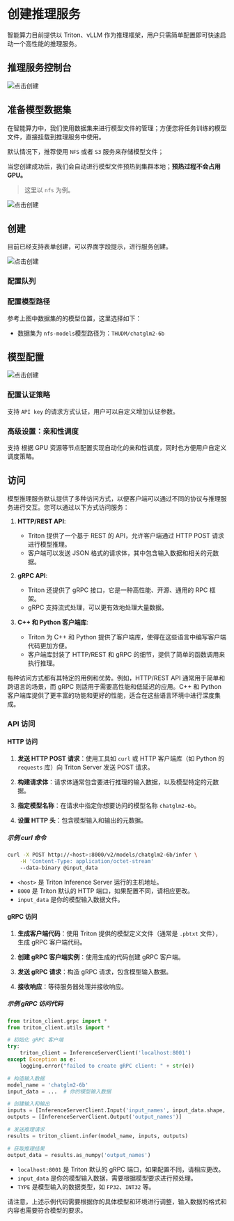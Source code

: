 # 创建推理服务

智能算力目前提供以 Triton、vLLM 作为推理框架，用户只需简单配置即可快速启动一个高性能的推理服务。

## 推理服务控制台

![点击创建](../../images/interface01.png)

## 准备模型数据集

在智能算力中，我们使用数据集来进行模型文件的管理；方便您将任务训练的模型文件，直接挂载到推理服务中使用。

默认情况下，推荐使用 `NFS` 或者 `S3` 服务来存储模型文件；

当您创建成功后，我们会自动进行模型文件预热到集群本地；**预热过程不会占用 GPU。**

> 这里以 `nfs` 为例。

![点击创建](../../images/interface04.png)

## 创建

目前已经支持表单创建，可以界面字段提示，进行服务创建。

![点击创建](../../images/interface02.png)

### 配置队列

### 配置模型路径

参考上图中数据集的的模型位置，这里选择如下：

- 数据集为 `nfs-models`模型路径为：`THUDM/chatglm2-6b`

## 模型配置

![点击创建](../../images/interface03.png)

### 配置认证策略

支持 `API key` 的请求方式认证，用户可以自定义增加认证参数。

### 高级设置：亲和性调度

支持 根据 GPU 资源等节点配置实现自动化的亲和性调度，同时也方便用户自定义调度策略。

## 访问

模型推理服务默认提供了多种访问方式，以便客户端可以通过不同的协议与推理服务进行交互。您可以通过以下方式访问服务：

1. **HTTP/REST API**:
   - Triton 提供了一个基于 REST 的 API，允许客户端通过 HTTP POST 请求进行模型推理。
   - 客户端可以发送 JSON 格式的请求体，其中包含输入数据和相关的元数据。

2. **gRPC API**:
   - Triton 还提供了 gRPC 接口，它是一种高性能、开源、通用的 RPC 框架。
   - gRPC 支持流式处理，可以更有效地处理大量数据。

3. **C++ 和 Python 客户端库**:
   - Triton 为 C++ 和 Python 提供了客户端库，使得在这些语言中编写客户端代码更加方便。
   - 客户端库封装了 HTTP/REST 和 gRPC 的细节，提供了简单的函数调用来执行推理。

每种访问方式都有其特定的用例和优势。例如，HTTP/REST API 通常用于简单和跨语言的场景，而 gRPC 则适用于需要高性能和低延迟的应用。C++ 和 Python 客户端库提供了更丰富的功能和更好的性能，适合在这些语言环境中进行深度集成。

### API 访问

#### HTTP 访问

1. **发送 HTTP POST 请求**：使用工具如 `curl` 或 HTTP 客户端库（如 Python 的 `requests` 库）向 Triton Server 发送 POST 请求。

2. **构建请求体**：请求体通常包含要进行推理的输入数据，以及模型特定的元数据。

3. **指定模型名称**：在请求中指定你想要访问的模型名称 `chatglm2-6b`。

4. **设置 HTTP 头**：包含模型输入和输出的元数据。

##### 示例 curl 命令

```bash
curl -X POST http://<host>:8000/v2/models/chatglm2-6b/infer \
    -H 'Content-Type: application/octet-stream' 
    --data-binary @input_data
```

- `<host>` 是 Triton Inference Server 运行的主机地址。
- `8000` 是 Triton 默认的 HTTP 端口，如果配置不同，请相应更改。
- `input_data` 是你的模型输入数据文件。

#### gRPC 访问

1. **生成客户端代码**：使用 Triton 提供的模型定义文件（通常是 `.pbtxt` 文件），生成 gRPC 客户端代码。

2. **创建 gRPC 客户端实例**：使用生成的代码创建 gRPC 客户端。

3. **发送 gRPC 请求**：构造 gRPC 请求，包含模型输入数据。

4. **接收响应**：等待服务器处理并接收响应。

##### 示例 gRPC 访问代码

```python
from triton_client.grpc import *
from triton_client.utils import *

# 初始化 gRPC 客户端
try:
    triton_client = InferenceServerClient('localhost:8001')
except Exception as e:
    logging.error("failed to create gRPC client: " + str(e))

# 构造输入数据
model_name = 'chatglm2-6b'
input_data = ...  # 你的模型输入数据

# 创建输入和输出
inputs = [InferenceServerClient.Input('input_names', input_data.shape, "TYPE")]
outputs = [InferenceServerClient.Output('output_names')]

# 发送推理请求
results = triton_client.infer(model_name, inputs, outputs)

# 获取推理结果
output_data = results.as_numpy('output_names')
```

- `localhost:8001` 是 Triton 默认的 gRPC 端口，如果配置不同，请相应更改。
- `input_data` 是你的模型输入数据，需要根据模型要求进行预处理。
- `TYPE` 是模型输入的数据类型，如 `FP32`、`INT32` 等。

请注意，上述示例代码需要根据你的具体模型和环境进行调整，输入数据的格式和内容也需要符合模型的要求。

<!-- ### Web UI 访问（敬请期待）

> Web UI 访问正在开发中，敬请期待。-->
